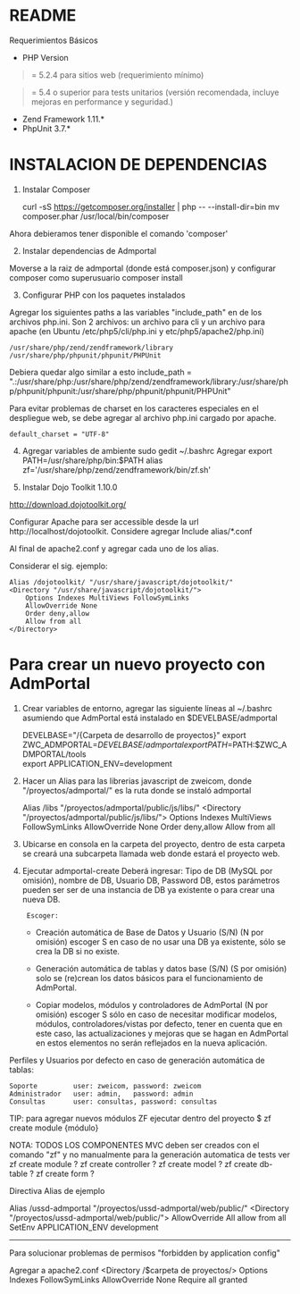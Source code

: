 README
======

Requerimientos Básicos

- PHP Version

>= 5.2.4 para sitios web (requerimiento mínimo)

>= 5.4 o superior para tests unitarios (versión recomendada, incluye mejoras en performance y seguridad.)


- Zend Framework 1.11.*
- PhpUnit 3.7.*

INSTALACION DE DEPENDENCIAS
===========================

1. Instalar Composer

	curl -sS https://getcomposer.org/installer | php -- --install-dir=bin
	mv composer.phar /usr/local/bin/composer

Ahora debieramos tener disponible el comando 'composer'

2. Instalar dependencias de Admportal

Moverse a la raiz de admportal (donde está composer.json) y configurar composer como superusuario
	composer install

3. Configurar PHP con los paquetes instalados
	
Agregar los siguientes paths
a las variables "include_path" en de los archivos php.ini. 
Son 2 archivos: un archivo para cli y un archivo para apache (en Ubuntu /etc/php5/cli/php.ini y etc/php5/apache2/php.ini)

	/usr/share/php/zend/zendframework/library
	/usr/share/php/phpunit/phpunit/PHPUnit
	
Debiera quedar algo similar a esto
	include_path = ".:/usr/share/php:/usr/share/php/zend/zendframework/library:/usr/share/php/phpunit/phpunit:/usr/share/php/phpunit/phpunit/PHPUnit"

	
Para evitar problemas de charset en los caracteres especiales en el despliegue web, se debe agregar 
al archivo php.ini cargado por apache.

	default_charset = "UTF-8" 

4. Agregar variables de ambiente
	sudo gedit ~/.bashrc
Agregar
	export PATH=/usr/share/php/bin:$PATH
	alias zf='/usr/share/php/zend/zendframework/bin/zf.sh'

	
5. Instalar Dojo Toolkit 1.10.0

http://download.dojotoolkit.org/

Configurar Apache para ser accessible desde la url http://localhost/dojotoolkit. 
Considere agregar 
	Include alias/*.conf
	
Al final de apache2.conf y agregar cada uno de los alias.

Considerar el sig. ejemplo: 

	Alias /dojotoolkit/ "/usr/share/javascript/dojotoolkit/"
	<Directory "/usr/share/javascript/dojotoolkit/">
	    Options Indexes MultiViews FollowSymLinks
	    AllowOverride None
	    Order deny,allow
	    Allow from all
	</Directory>


Para crear un nuevo proyecto con AdmPortal
==========================================

1. Crear variables de entorno, agregar las siguiente líneas al ~/.bashrc asumiendo que AdmPortal está instalado en $DEVELBASE/admportal 

	DEVELBASE="/{Carpeta de desarrollo de proyectos}"
	export ZWC_ADMPORTAL=$DEVELBASE/admportal
	export PATH=$PATH:$ZWC_ADMPORTAL/tools  
	export APPLICATION_ENV=development

2. Hacer un Alias para las librerias javascript de zweicom, donde "/proyectos/admportal/" es la ruta donde se instaló admportal

	Alias /libs "/proyectos/admportal/public/js/libs/"
	<Directory "/proyectos/admportal/public/js/libs/">
	    Options Indexes MultiViews FollowSymLinks
	    AllowOverride None
	    Order deny,allow
	    Allow from all
	</Directory>

3. Ubicarse en consola en la carpeta del proyecto, dentro de esta carpeta se creará una subcarpeta llamada web donde estará el proyecto web.

4. Ejecutar admportal-create 
	Deberá ingresar: 
	Tipo de DB (MySQL por omisión), nombre de DB, Usuario DB, Password DB, 
	estos parámetros pueden ser ser de una instancia de DB ya existente o para crear una nueva DB.
	
	    Escoger: 
	* Creación automática de Base de Datos y Usuario (S/N) (N por omisión) escoger S en caso de no usar una DB ya existente, sólo se crea la DB si no existe. 
	
	* Generación automática de tablas y datos base (S/N) (S por omisión) solo se (re)crean los datos básicos para el funcionamiento de AdmPortal.
	
	* Copiar modelos, módulos y controladores de AdmPortal (N por omisión) escoger S sólo en caso de necesitar modificar modelos, módulos, controladores/vistas por defecto,
	     tener en cuenta que en este caso, las actualizaciones y mejoras que se hagan en AdmPortal en estos elementos no serán reflejados en la nueva aplicación.    


Perfiles y Usuarios por defecto en caso de generación automática de tablas:

	Soporte         user: zweicom, password: zweicom
	Administrador   user: admin,   password: admin
	Consultas       user: consultas, password: consultas


TIP: para agregar nuevos módulos ZF ejecutar dentro del proyecto
$ zf create module {módulo} 

NOTA: TODOS LOS COMPONENTES MVC deben ser creados con el comando "zf" y no manualmente para la generación
automatica de tests
ver
        zf create module  ?
        zf create controller ?
        zf create model ?
        zf create db-table ?
        zf create form ?

Directiva Alias de ejemplo

Alias /ussd-admportal "/proyectos/ussd-admportal/web/public/"
<Directory "/proyectos/ussd-admportal/web/public/">
    AllowOverride All
        allow from all
    SetEnv APPLICATION_ENV development
</Directory>

---
Para solucionar problemas de permisos "forbidden by application config"

Agregar a apache2.conf
<Directory /$carpeta de proyectos/>
	Options Indexes FollowSymLinks
	AllowOverride None
	Require all granted
</Directory>

